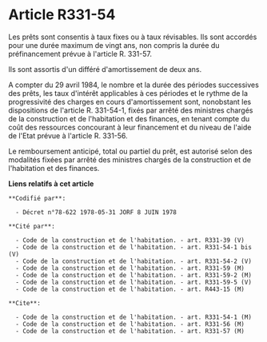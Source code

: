 # Article R331-54

Les prêts sont consentis à taux fixes ou à taux révisables. Ils sont accordés pour une durée maximum de vingt ans, non
compris la durée du préfinancement prévue à l'article R. 331-57.

Ils sont assortis d'un différé d'amortissement de deux ans.

A compter du 29 avril 1984, le nombre et la durée des périodes successives des prêts, les taux d'intérêt applicables à ces
périodes et le rythme de la progressivité des charges en cours d'amortissement sont, nonobstant les dispositions de l'article
R. 331-54-1, fixés par arrêté des ministres chargés de la construction et de l'habitation et des finances, en tenant compte
du coût des ressources concourant à leur financement et du niveau de l'aide de l'Etat prévue à l'article R. 331-56.

Le remboursement anticipé, total ou partiel du prêt, est autorisé selon des modalités fixées par arrêté des ministres chargés
de la construction et de l'habitation et des finances.

**Liens relatifs à cet article**

	**Codifié par**:

	  - Décret n°78-622 1978-05-31 JORF 8 JUIN 1978

	**Cité par**:

	  - Code de la construction et de l'habitation. - art. R331-39 (V)
	  - Code de la construction et de l'habitation. - art. R331-54-1 bis (V)
	  - Code de la construction et de l'habitation. - art. R331-54-2 (V)
	  - Code de la construction et de l'habitation. - art. R331-59 (M)
	  - Code de la construction et de l'habitation. - art. R331-59-2 (M)
	  - Code de la construction et de l'habitation. - art. R331-59-5 (V)
	  - Code de la construction et de l'habitation. - art. R443-15 (M)

	**Cite**:

	  - Code de la construction et de l'habitation. - art. R331-54-1 (M)
	  - Code de la construction et de l'habitation. - art. R331-56 (M)
	  - Code de la construction et de l'habitation. - art. R331-57 (M)
